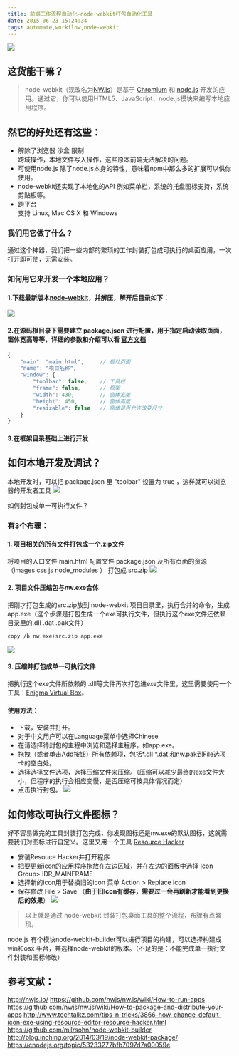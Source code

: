 ```yaml
---
title: 前端工作流程自动化—node-webkit打包自动化工具
date: 2015-06-23 15:24:34
tags: automate,workflow,node-webkit
---
```


![](http://iamsonic-1253772978.cosgz.myqcloud.com/blog/automate-corpus/21.png)
## 这货能干嘛？
> node-webkit（现改名为[NW.js](https://nwjs.io/)）是基于 [Chromium](https://www.chromium.org/) 和 [node.js](https://nodejs.org/en/) 开发的应用。通过它，你可以使用HTML5、JavaScript、node.js模块来编写本地应用程序。

## 然它的好处还有这些：

- 解除了浏览器 沙盒 限制  
  跨域操作，本地文件写入操作，这些原本前端无法解决的问题。
- 可使用node.js 
  除了node.js本身的特性，意味着npm中那么多的扩展可以供你使用。
- node-webkit还实现了本地化的API 
  例如菜单栏，系统的托盘图标支持，系统剪贴板等。
- 跨平台  
  支持 Linux, Mac OS X 和 Windows

### 我们用它做了什么？
通过这个神器，我们把一些内部的繁琐的工作封装打包成可执行的桌面应用，一次打开即可使，无需安装。

### 如何用它来开发一个本地应用？

#### 1.下载最新版本[node-webkit](https://nwjs.io/)，并解压，解开后目录如下：
![](http://iamsonic-1253772978.cosgz.myqcloud.com/blog/automate-corpus/22.png)

#### 2.在源码根目录下需要建立 package.json 进行配置，用于指定启动读取页面，窗体宽高等等，详细的参数和介绍可以看 [官方文档](https://github.com/nwjs/nw.js/wiki/Manifest-format)
``` javascript
{
	"main": "main.html",     // 启动页面
	"name": "项目名称",     
	"window": {
		"toolbar": false,    // 工具栏
		"frame": false,      // 框架
		"width": 430,        // 窗体宽度
		"height": 450,       // 窗体高度
		"resizable": false   // 窗体是否允许改变尺寸  
	}
} 
```

#### 3.在框架目录基础上进行开发


## 如何本地开发及调试？

本地开发时，可以把 package.json 里 "toolbar" 设置为 true ，这样就可以浏览器的开发者工具
![](http://iamsonic-1253772978.cosgz.myqcloud.com/blog/automate-corpus/23.gif)

如何封包成单一可执行文件？

### 有3个布骤：

#### 1. 项目相关的所有文件打包成一个.zip文件  
将项目的入口文件 main.html  配置文件 package.json 及所有页面的资源（images css js node_modules ） 打包成 src.zip 
![](http://iamsonic-1253772978.cosgz.myqcloud.com/blog/automate-corpus/24.png)

#### 2. 项目文件压缩包与nw.exe合体
把刚才打包生成的src.zip放到 node-webkit 项目目录里，执行合并的命令，生成 app.exe（这个步骤是打包生成一个exe可执行文件，但执行这个exe文件还依赖目录里的.dll .dat .pak文件）
``` bash
copy /b nw.exe+src.zip app.exe
```

![](http://iamsonic-1253772978.cosgz.myqcloud.com/blog/automate-corpus/25.gif)

#### 3. 压缩并打包成单一可执行文件
把执行这个exe文件所依赖的 .dll等文件再次打包进exe文件里，这里需要使用一个工具：[Enigma Virtual Box](http://enigmaprotector.com/en/aboutvb.html)。

#### 使用方法：

- 下载，安装并打开。
- 对于中文用户可以在Language菜单中选择Chinese
- 在请选择待封包的主程中浏览和选择主程序，如app.exe。
- 拖拽（或者单击Add按钮）所有依赖项，包括*.dll *.dat 和nw.pak到File选项卡的空白处。
- 选择选择文件选项，选择压缩文件来压缩。（压缩可以减少最终的exe文件大小，但程序的执行会相应变慢，是否压缩可按具体情况而定）
- 点击执行封包。
![](http://iamsonic-1253772978.cosgz.myqcloud.com/blog/automate-corpus/26.png)

## 如何修改可执行文件图标？

好不容易做完的工具封装打包完成，你发现图标还是nw.exe的默认图标，这就需要我们对图标进行自定义。这里又用一个工具 [Resource Hacker](http://www.angusj.com/resourcehacker/)

- 安装Resouce Hacker并打开程序
- 把要更新icon的应用程序拖放在左边区域，并在左边的面板中选择  Icon Group> IDR_MAINFRAME 
- 选择新的icon用于替换旧的icon  菜单 Action > Replace Icon 
- 保存修改 File > Save （**由于旧Icon有缓存，需要过一会再刷新才能看到更换后的效果**）
![](http://iamsonic-1253772978.cosgz.myqcloud.com/blog/automate-corpus/27.gif)

> 以上就是通过 node-webkit 封装打包桌面工具的整个流程，布骤有点繁琐。

node.js 有个模块node-webkit-builder可以进行项目的构建，可以选择构建成win和osx 平台，并选择node-webkit的版本。（不足的是：不能完成单一执行文件封装和图标修改）

## 参考文献：

http://nwjs.io/
https://github.com/nwjs/nw.js/wiki/How-to-run-apps
https://github.com/nwjs/nw.js/wiki/How-to-package-and-distribute-your-apps
http://www.techtalkz.com/tips-n-tricks/3866-how-change-default-icon-exe-using-resource-editor-resource-hacker.html
https://github.com/mllrsohn/node-webkit-builder
http://blog.inching.org/2014/03/19/node-webkit-package/
https://cnodejs.org/topic/53233277bfb7097d7a00059e